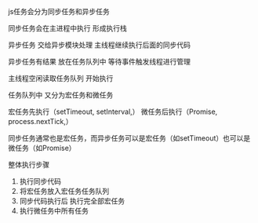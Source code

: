 js任务会分为同步任务和异步任务

同步任务会在主进程中执行 形成执行栈

异步任务 交给异步模块处理 主线程继续执行后面的同步代码

异步任务有结果 放在任务队列中 等待事件触发线程进行管理

主线程空闲读取任务队列 开始执行

任务队列中 又分为宏任务和微任务

宏任务先执行（setTimeout, setInterval,）
微任务后执行（Promise, process.nextTick,）

同步任务通常也是宏任务，而异步任务可以是宏任务（如setTimeout）也可以是微任务（如Promise）

整体执行步骤
1. 执行同步代码
2. 将宏任务放入宏任务任务队列
3. 同步代码执行后 执行完全部宏任务
4. 执行微任务中所有任务